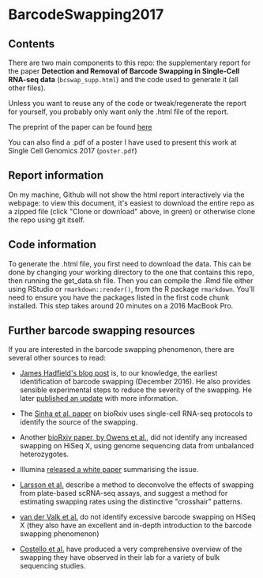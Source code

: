 # BarcodeSwapping2017

## Contents

There are two main components to this repo: the supplementary report for the paper **Detection and Removal of Barcode Swapping in Single-Cell RNA-seq data** (`bcswap_supp.html`) and the code used to generate it (all other files). 

Unless you want to reuse any of the code or tweak/regenerate the report for yourself, you probably only want only the .html file of the report.

The preprint of the paper can be found [here](https://www.biorxiv.org/content/early/2018/04/06/177048)

You can also find a .pdf of a poster I have used to present this work at Single Cell Genomics 2017 (`poster.pdf`)

## Report information

On my machine, Github will not show the html report interactively via the webpage: to view this document, it's easiest to download the entire repo as a zipped file (click "Clone or download" above, in green) or otherwise clone the repo using git itself.

## Code information

To generate the .html file, you first need to download the data. This can be done by changing your working directory to the one that contains this repo,
then running the get_data.sh file. Then you can compile the .Rmd file either using RStudio 
or `rmarkdown::render()`, from the R package `rmarkdown`. You'll need to ensure you have the packages listed in the first code chunk installed. This step takes around 20 minutes on a 2016 MacBook Pro.

## Further barcode swapping resources

If you are interested in the barcode swapping phenomenon, there are several other sources to read:

* [James Hadfield's blog post](http://enseqlopedia.com/2016/12/index-mis-assignment-between-samples-on-hiseq-4000-and-x-ten/) is, to our knowledge, the earliest identification of barcode swapping (December 2016). He also provides sensible experimental steps to reduce the severity of the swapping. He later [published an update](http://enseqlopedia.com/2017/04/update-illumina-index-swapping-5/) with more information.

* The [Sinha et al. paper](http://www.biorxiv.org/content/early/2017/04/09/125724) on bioRxiv uses single-cell RNA-seq protocols to identify the source of the swapping.

* Another [bioRxiv paper, by Owens et al.](http://www.biorxiv.org/content/early/2017/05/25/142356), did not identify any increased swapping on HiSeq X, using genome sequencing data from unbalanced heterozygotes. 

* Illumina [released a white paper](https://www.illumina.com/content/dam/illumina-marketing/documents/products/whitepapers/index-hopping-white-paper-770-2017-004.pdf?linkId=36607862) summarising the issue.

* [Larsson et al.](https://www.nature.com/articles/nmeth.4666) describe a method to deconvolve the effects of swapping from plate-based scRNA-seq assays, and suggest a method for estimating swapping rates using the distinctive "crosshair" patterns.

* [van der Valk et al.](http://www.biorxiv.org/content/early/2017/08/22/179028) do not identify excessive barcode swapping on HiSeq X (they also have an excellent and in-depth introduction to the barcode swapping phenomenon)

* [Costello et al.](https://link.springer.com/article/10.1186/s12864-018-4703-0) have produced a very comprehensive overview of the swapping they have observed in their lab for a variety of bulk sequencing studies.


